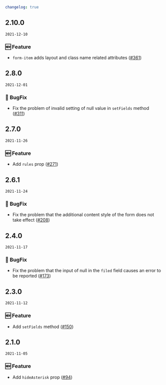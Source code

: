```yaml
changelog: true
```

## 2.10.0

`2021-12-10`

### 🆕 Feature

- `form-item` adds layout and class name related attributes ([#361](https://github.com/arco-design/arco-design-vue/pull/361))


## 2.8.0

`2021-12-01`

### 🐛 BugFix

- Fix the problem of invalid setting of null value in `setFields` method ([#311](https://github.com/arco-design/arco-design-vue/pull/311))


## 2.7.0

`2021-11-26`

### 🆕 Feature

- Add `rules` prop ([#271](https://github.com/arco-design/arco-design-vue/pull/271))


## 2.6.1

`2021-11-24`

### 🐛 BugFix

- Fix the problem that the additional content style of the form does not take effect ([#208](https://github.com/arco-design/arco-design-vue/pull/208))


## 2.4.0

`2021-11-17`

### 🐛 BugFix

- Fix the problem that the input of null in the `filed` field causes an error to be reported ([#173](https://github.com/arco-design/arco-design-vue/pull/173))


## 2.3.0

`2021-11-12`

### 🆕 Feature

- Add `setFields` method ([#150](https://github.com/arco-design/arco-design-vue/pull/150))


## 2.1.0

`2021-11-05`

### 🆕 Feature

- Add `hideAsterisk` prop ([#94](https://github.com/arco-design/arco-design-vue/pull/94))

